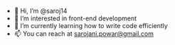 - 👋 Hi, I’m @saroj14
- 👀 I’m interested in front-end development 
- 🌱 I’m currently learning how to write code efficiently
- 📫 You can reach at sarojani.powar@gmail.com

<!---
saroj14-png/saroj14-png is a ✨ special ✨ repository because its `README.md` (this file) appears on your GitHub profile.
You can click the Preview link to take a look at your changes.
--->
